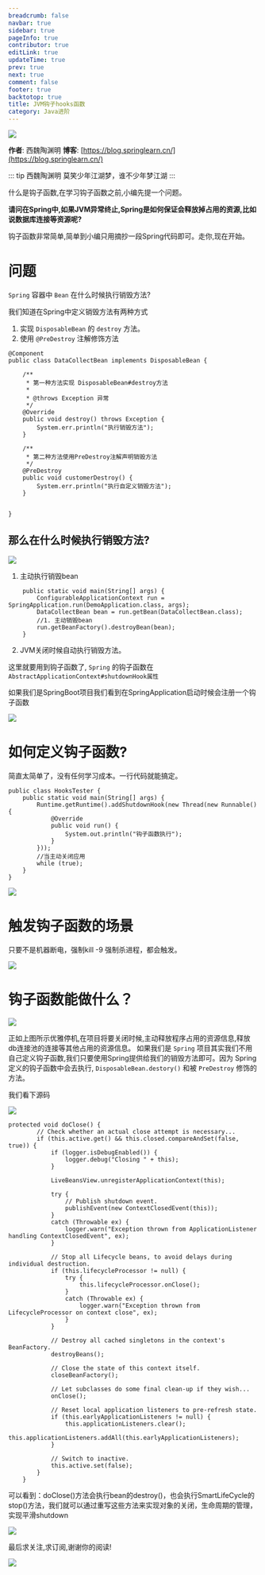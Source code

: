 ```yaml
---
breadcrumb: false
navbar: true
sidebar: true
pageInfo: true
contributor: true
editLink: true
updateTime: true
prev: true
next: true
comment: false
footer: true
backtotop: true
title: JVM钩子hooks函数
category: Java进阶
---
```



![](https://img.springlearn.cn/blog/learn_1589383784000.png)

**作者**: 西魏陶渊明
**博客**: [https://blog.springlearn.cn/](https://blog.springlearn.cn/)

::: tip 西魏陶渊明
莫笑少年江湖梦，谁不少年梦江湖
:::

什么是钩子函数,在学习钩子函数之前,小编先提一个问题。

**请问在Spring中,如果JVM异常终止,Spring是如何保证会释放掉占用的资源,比如说数据库连接等资源呢?**


钩子函数非常简单,简单到小编只用摘抄一段Spring代码即可。走你,现在开始。


# 问题

`Spring` 容器中 `Bean` 在什么时候执行销毁方法? 

我们知道在Spring中定义销毁方法有两种方式

1. 实现 `DisposableBean` 的 `destroy` 方法。
2. 使用 `@PreDestroy` 注解修饰方法

```
@Component
public class DataCollectBean implements DisposableBean {

    /**
     * 第一种方法实现 DisposableBean#destroy方法
     *
     * @throws Exception 异常
     */
    @Override
    public void destroy() throws Exception {
        System.err.println("执行销毁方法");
    }

    /**
     * 第二种方法使用PreDestroy注解声明销毁方法
     */
    @PreDestroy
    public void customerDestroy() {
        System.err.println("执行自定义销毁方法");
    }


}

```


## 那么在什么时候执行销毁方法?

![](https://img.springlearn.cn/blog/learn_1589471346000.png)

1. 主动执行销毁bean

```
    public static void main(String[] args) {
        ConfigurableApplicationContext run = SpringApplication.run(DemoApplication.class, args);
        DataCollectBean bean = run.getBean(DataCollectBean.class);
        //1. 主动销毁bean
        run.getBeanFactory().destroyBean(bean);
    }
```

2. JVM关闭时候自动执行销毁方法。

这里就要用到钩子函数了, `Spring` 的钩子函数在 `AbstractApplicationContext#shutdownHook属性`

如果我们是SpringBoot项目我们看到在SpringApplication启动时候会注册一个钩子函数

![](https://img.springlearn.cn/blog/learn_1589473259000.png)

# 如何定义钩子函数?

简直太简单了，没有任何学习成本。一行代码就能搞定。

```
public class HooksTester {
    public static void main(String[] args) {
        Runtime.getRuntime().addShutdownHook(new Thread(new Runnable() {
            @Override
            public void run() {
                System.out.println("钩子函数执行");
            }
        }));
        //当主动关闭应用
        while (true);
    }
}
```

![](https://img.springlearn.cn/blog/learn_1589471574000.png)
# 触发钩子函数的场景

只要不是机器断电，强制kill -9 强制杀进程，都会触发。

![](https://img.springlearn.cn/blog/learn_1589473502000.png)
    
# 钩子函数能做什么？

![](https://img.springlearn.cn/blog/learn_1589383970000.png)

正如上图所示优雅停机,在项目将要关闭时候,主动释放程序占用的资源信息,释放db连接池的连接等其他占用的资源信息。
如果我们是 `Spring` 项目其实我们不用自己定义钩子函数,我们只要使用Spring提供给我们的销毁方法即可。因为
Spring定义的钩子函数中会去执行, `DisposableBean.destory()` 和被 `PreDestroy` 修饰的方法。

我们看下源码

![](https://img.springlearn.cn/blog/learn_1589472185000.png)

```
protected void doClose() {
		// Check whether an actual close attempt is necessary...
		if (this.active.get() && this.closed.compareAndSet(false, true)) {
			if (logger.isDebugEnabled()) {
				logger.debug("Closing " + this);
			}

			LiveBeansView.unregisterApplicationContext(this);

			try {
				// Publish shutdown event.
				publishEvent(new ContextClosedEvent(this));
			}
			catch (Throwable ex) {
				logger.warn("Exception thrown from ApplicationListener handling ContextClosedEvent", ex);
			}

			// Stop all Lifecycle beans, to avoid delays during individual destruction.
			if (this.lifecycleProcessor != null) {
				try {
					this.lifecycleProcessor.onClose();
				}
				catch (Throwable ex) {
					logger.warn("Exception thrown from LifecycleProcessor on context close", ex);
				}
			}

			// Destroy all cached singletons in the context's BeanFactory.
			destroyBeans();

			// Close the state of this context itself.
			closeBeanFactory();

			// Let subclasses do some final clean-up if they wish...
			onClose();

			// Reset local application listeners to pre-refresh state.
			if (this.earlyApplicationListeners != null) {
				this.applicationListeners.clear();
				this.applicationListeners.addAll(this.earlyApplicationListeners);
			}

			// Switch to inactive.
			this.active.set(false);
		}
	}
```

可以看到：doClose()方法会执行bean的destroy()，也会执行SmartLifeCycle的stop()方法，我们就可以通过重写这些方法来实现对象的关闭，生命周期的管理，实现平滑shutdown


![](https://i03piccdn.sogoucdn.com/7eac32473373b70a)

最后求关注,求订阅,谢谢你的阅读!


![](https://img.springlearn.cn/blog/learn_1589360371000.png)
